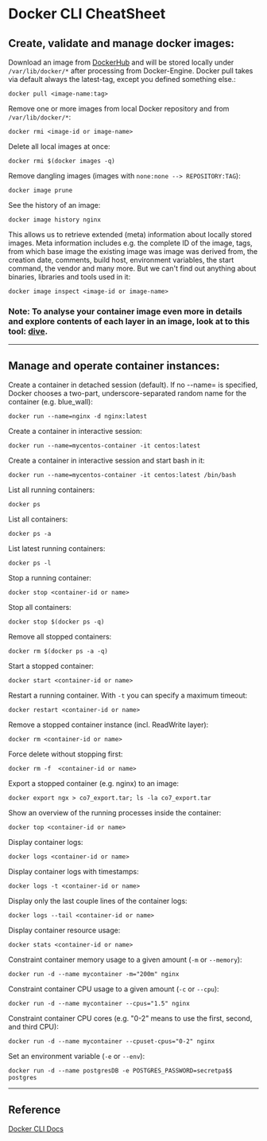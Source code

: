 # Docker CLI CheatSheet

## Create, validate and manage docker images:

Download an image from [DockerHub](https://hub.docker.com/) and will be stored locally under
`/var/lib/docker/*` after processing from Docker-Engine. Docker pull takes via default always the latest-tag, except you defined something else.:
```
docker pull <image-name:tag>
```

Remove one or more images from local Docker repository and from `/var/lib/docker/*`:
```
docker rmi <image-id or image-name>
```

Delete all local images at once:
```
docker rmi $(docker images -q)
```

Remove dangling images (images with `none:none --> REPOSITORY:TAG`):
```
docker image prune
```

See the history of an image:
```
docker image history nginx
```

This allows us to retrieve extended (meta) information about locally stored images. Meta information includes e.g. the complete ID of the image, tags, from which base image the existing image was image was derived from, the creation date, comments, build host, environment variables, the start command, the vendor and many more. But we can't find out anything about binaries, libraries and tools used in it:
```
docker image inspect <image-id or image-name>
```

### Note: To analyse your container image even more in details and explore contents of each layer in an image, look at to this tool: [dive](https://github.com/wagoodman/dive).

---

## Manage and operate container instances:

Create a container in detached session (default). If no --name=<container-instance-name> is specified, Docker chooses a two-part, underscore-separated random name for the container (e.g. blue_wall):
```
docker run --name=nginx -d nginx:latest
```

Create a container in interactive session:
```
docker run --name=mycentos-container -it centos:latest
```

Create a container in interactive session and start bash in it:
```
docker run --name=mycentos-container -it centos:latest /bin/bash
```

List all running containers:
```
docker ps
```

List all containers:
```
docker ps -a
```

List latest running containers:
```
docker ps -l
```

Stop a running container:
```
docker stop <container-id or name>
```

Stop all containers:
```
docker stop $(docker ps -q)
```

Remove all stopped containers:
```
docker rm $(docker ps -a -q)
```

Start a stopped container:
```
docker start <container-id or name>
```

Restart a running container. With `-t` you can specify a maximum timeout:
```
docker restart <container-id or name>
```

Remove a stopped container instance (incl. ReadWrite layer):
```
docker rm <container-id or name>
```

Force delete without stopping first:
```
docker rm -f  <container-id or name>
```

Export a stopped container (e.g. nginx) to an image:
```
docker export ngx > co7_export.tar; ls -la co7_export.tar
```

Show an overview of the running processes inside the container:
```
docker top <container-id or name>
```

Display container logs:
```
docker logs <container-id or name>
```

Display container logs with timestamps:
```
docker logs -t <container-id or name>
```

Display only the last couple lines of the container logs:
```
docker logs --tail <container-id or name>
```

Display container resource usage:
```
docker stats <container-id or name>
```

Constraint container memory usage to a given amount (`-m` or `--memory`):
```
docker run -d --name mycontainer -m="200m" nginx
```

Constraint container CPU usage to a given amount (`-c` or `--cpu`):
```
docker run -d --name mycontainer --cpus="1.5" nginx
```

Constraint container CPU cores (e.g. "0-2" means to use the first, second, and third CPU):
```
docker run -d --name mycontainer --cpuset-cpus="0-2" nginx
```

Set an environment variable (`-e` or `--env`):
```
docker run -d --name postgresDB -e POSTGRES_PASSWORD=secretpa$$ postgres
```

---

## Reference

[Docker CLI Docs](https://docs.docker.com/engine/reference/commandline/cli/)